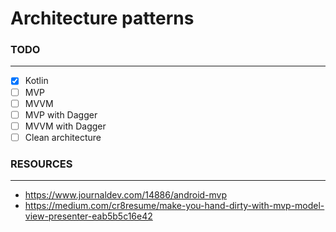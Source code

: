 # Architecture patterns

### **TODO**
_____________________________________________________________

- [X] Kotlin
- [ ] MVP
- [ ] MVVM
- [ ] MVP with Dagger
- [ ] MVVM with Dagger
- [ ] Clean architecture

### **RESOURCES**
______________________________________________________________

* https://www.journaldev.com/14886/android-mvp
* https://medium.com/cr8resume/make-you-hand-dirty-with-mvp-model-view-presenter-eab5b5c16e42